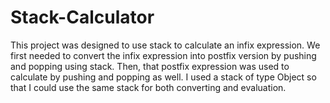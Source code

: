 # Stack-Calculator
This project was designed to use stack to calculate an infix expression. We first needed to convert the infix expression into postfix version by pushing and popping using stack. Then, that postfix expression was used to calculate by pushing and popping as well. I used a stack of type Object so that I could use the same stack for both converting and evaluation.
